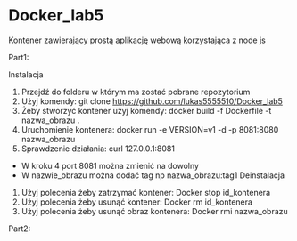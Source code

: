 # Docker_lab5
Kontener zawierający prostą aplikację webową korzystająca z node js

Part1:

Instalacja
1. Przejdź do folderu w którym ma zostać pobrane repozytorium
2. Użyj komendy: git clone https://github.com/lukas5555510/Docker_lab5
3. Żeby stworzyć kontener użyj komendy: docker build -f Dockerfile -t nazwa_obrazu .
4. Uruchomienie kontenera: docker run -e VERSION=v1 -d -p 8081:8080 nazwa_obrazu
5. Sprawdzenie działania: curl 127.0.0.1:8081

* W kroku 4 port 8081 można zmienić na dowolny
* W nazwie_obrazu można dodać tag np nazwa_obrazu:tag1
Deinstalacja

1. Użyj polecenia żeby zatrzymać kontener: Docker stop id_kontenera
2. Użyj polecenia żeby usunąć kontener: Docker rm id_kontenera
3. Użyj polecenia żeby usunąć obraz kontenera: Docker rmi nazwa_obrazu

Part2:


